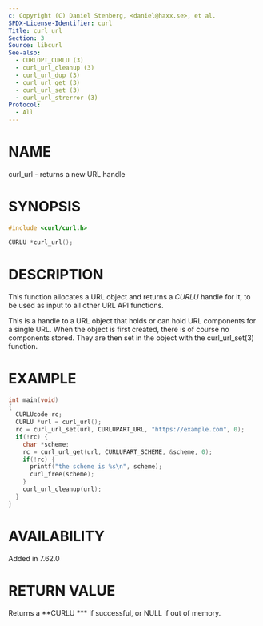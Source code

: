 ```yaml
---
c: Copyright (C) Daniel Stenberg, <daniel@haxx.se>, et al.
SPDX-License-Identifier: curl
Title: curl_url
Section: 3
Source: libcurl
See-also:
  - CURLOPT_CURLU (3)
  - curl_url_cleanup (3)
  - curl_url_dup (3)
  - curl_url_get (3)
  - curl_url_set (3)
  - curl_url_strerror (3)
Protocol:
  - All
---
```


# NAME

curl_url - returns a new URL handle

# SYNOPSIS

~~~c
#include <curl/curl.h>

CURLU *curl_url();
~~~

# DESCRIPTION

This function allocates a URL object and returns a *CURLU* handle for it,
to be used as input to all other URL API functions.

This is a handle to a URL object that holds or can hold URL components for a
single URL. When the object is first created, there is of course no components
stored. They are then set in the object with the curl_url_set(3)
function.

# EXAMPLE

~~~c
int main(void)
{
  CURLUcode rc;
  CURLU *url = curl_url();
  rc = curl_url_set(url, CURLUPART_URL, "https://example.com", 0);
  if(!rc) {
    char *scheme;
    rc = curl_url_get(url, CURLUPART_SCHEME, &scheme, 0);
    if(!rc) {
      printf("the scheme is %s\n", scheme);
      curl_free(scheme);
    }
    curl_url_cleanup(url);
  }
}
~~~

# AVAILABILITY

Added in 7.62.0

# RETURN VALUE

Returns a **CURLU *** if successful, or NULL if out of memory.
